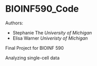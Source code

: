 # BIOINF590_Code

Authors:  
* Stephanie The _University of Michigan_
* Elisa Warner _Univeristy of Michigan_

Final Project for BIOINF 590  

Analyzing single-cell data
